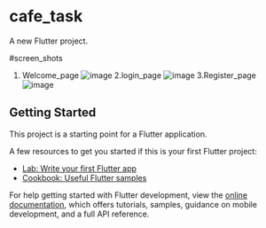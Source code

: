 # cafe_task

A new Flutter project.

#screen_shots
1. Welcome_page
 ![image](https://github.com/JanardhanGowda18/cafe_task/assets/102749399/e820a879-8c1a-48e3-83a6-442be9c066f4)
2.login_page
![image](https://github.com/JanardhanGowda18/cafe_task/assets/102749399/6ada9c61-c163-4bf1-a3ec-7c7fd257e81a)
3.Register_page
![image](https://github.com/JanardhanGowda18/cafe_task/assets/102749399/e22ad130-2535-41a2-b58a-33d79e6f4905)


## Getting Started

This project is a starting point for a Flutter application.

A few resources to get you started if this is your first Flutter project:

- [Lab: Write your first Flutter app](https://docs.flutter.dev/get-started/codelab)
- [Cookbook: Useful Flutter samples](https://docs.flutter.dev/cookbook)

For help getting started with Flutter development, view the
[online documentation](https://docs.flutter.dev/), which offers tutorials,
samples, guidance on mobile development, and a full API reference.

